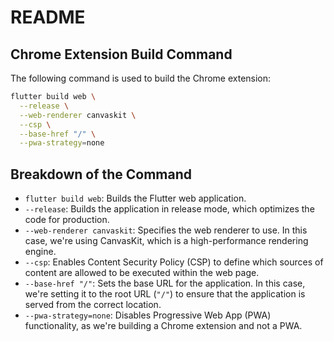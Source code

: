 

**README**
===============

**Chrome Extension Build Command**
---------------------------------

The following command is used to build the Chrome extension:

```bash
flutter build web \
  --release \
  --web-renderer canvaskit \
  --csp \
  --base-href "/" \
  --pwa-strategy=none
```

**Breakdown of the Command**
-----------------------------

* `flutter build web`: Builds the Flutter web application.
* `--release`: Builds the application in release mode, which optimizes the code for production.
* `--web-renderer canvaskit`: Specifies the web renderer to use. In this case, we're using CanvasKit, which is a high-performance rendering engine.
* `--csp`: Enables Content Security Policy (CSP) to define which sources of content are allowed to be executed within the web page.
* `--base-href "/"`: Sets the base URL for the application. In this case, we're setting it to the root URL (`"/"`) to ensure that the application is served from the correct location.
* `--pwa-strategy=none`: Disables Progressive Web App (PWA) functionality, as we're building a Chrome extension and not a PWA.